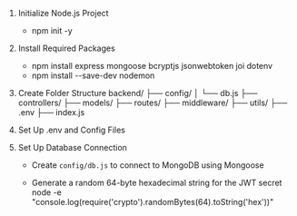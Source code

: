 1. Initialize Node.js Project
    - npm init -y
2. Install Required Packages
    - npm install express mongoose bcryptjs jsonwebtoken joi dotenv
    - npm install --save-dev nodemon
3. Create Folder Structure
backend/
├── config/
│   └── db.js
├── controllers/
├── models/
├── routes/
├── middleware/
├── utils/
├── .env
├── index.js

4.  Set Up .env and Config Files
5.  Set Up Database Connection
    - Create `config/db.js` to connect to MongoDB using Mongoose

    - Generate a random 64-byte hexadecimal string for the JWT secret
node -e "console.log(require('crypto').randomBytes(64).toString('hex'))"